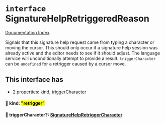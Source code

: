 # `interface` SignatureHelpRetriggeredReason

[Documentation Index](../README.md)

Signals that this signature help request came from typing a character or moving the cursor.
This should only occur if a signature help session was already active and the editor needs to see if it should adjust.
The language service will unconditionally attempt to provide a result.
`triggerCharacter` can be `undefined` for a retrigger caused by a cursor move.

## This interface has

- 2 properties:
[kind](#-kind-retrigger),
[triggerCharacter](#-triggercharacter-signaturehelpretriggercharacter)


#### 📄 kind: <mark>"retrigger"</mark>



#### 📄 triggerCharacter?: [SignatureHelpRetriggerCharacter](../private.type.SignatureHelpRetriggerCharacter/README.md)



